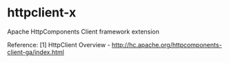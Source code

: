 httpclient-x
============

Apache HttpComponents Client framework extension

Reference:
[1] HttpClient Overview - http://hc.apache.org/httpcomponents-client-ga/index.html
